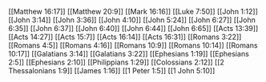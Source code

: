 [[Matthew 16:17]]
[[Matthew 20:9]]
[[Mark 16:16]]
[[Luke 7:50]]
[[John 1:12]]
[[John 3:14]]
[[John 3:36]]
[[John 4:10]]
[[John 5:24]]
[[John 6:27]]
[[John 6:35]]
[[John 6:37]]
[[John 6:40]]
[[John 6:44]]
[[John 6:65]]
[[Acts 13:39]]
[[Acts 14:27]]
[[Acts 15:7]]
[[Acts 16:14]]
[[Acts 16:31]]
[[Romans 3:22]]
[[Romans 4:5]]
[[Romans 4:16]]
[[Romans 10:9]]
[[Romans 10:14]]
[[Romans 10:17]]
[[Galatians 3:14]]
[[Galatians 3:22]]
[[Ephesians 1:19]]
[[Ephesians 2:5]]
[[Ephesians 2:10]]
[[Philippians 1:29]]
[[Colossians 2:12]]
[[2 Thessalonians 1:9]]
[[James 1:16]]
[[1 Peter 1:5]]
[[1 John 5:10]]
